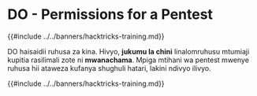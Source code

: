 # DO - Permissions for a Pentest

{{#include ../../banners/hacktricks-training.md}}

DO haisaidii ruhusa za kina. Hivyo, **jukumu la chini** linalomruhusu mtumiaji kupitia rasilimali zote ni **mwanachama**. Mpiga mtihani wa pentest mwenye ruhusa hii ataweza kufanya shughuli hatari, lakini ndivyo ilivyo.

{{#include ../../banners/hacktricks-training.md}}
